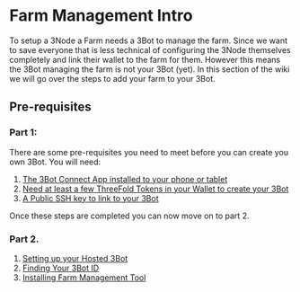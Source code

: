 # Farm Management Intro

To setup a 3Node a Farm needs a 3Bot to manage the farm.
Since we want to save everyone that is less technical of configuring the 3Node themselves completely and link their wallet to the farm for them.
However this means the 3Bot managing the farm is not your 3Bot (yet).
In this section of the wiki we will go over the steps to add your farm to your 3Bot.

## Pre-requisites

### Part 1:
There are some pre-requisites you need to meet before you can create you own 3Bot.
You will need:

1. [The 3Bot Connect App installed to your phone or tablet](get_3bot_connect.md)
2. [Need at least a few ThreeFold Tokens in your Wallet to create your 3Bot](get_tft_from_bt.md)
3. [A Public SSH key to link to your 3Bot](generate_and_ssh_key.md)

Once these steps are completed you can now move on to part 2.

### Part 2.

1. [Setting up your Hosted 3Bot](getting_a_hosted_3bot.md)
2. [Finding Your 3Bot ID](finding_3bot_id.md)
3. [Installing Farm Management Tool](install_farm_management.md)